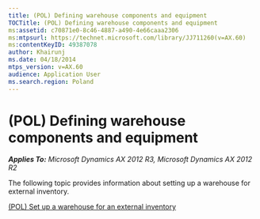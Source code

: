 ```yaml
---
title: (POL) Defining warehouse components and equipment
TOCTitle: (POL) Defining warehouse components and equipment
ms:assetid: c70871e0-8c46-4887-a490-4e66caaa2306
ms:mtpsurl: https://technet.microsoft.com/library/JJ711260(v=AX.60)
ms:contentKeyID: 49387078
author: Khairunj
ms.date: 04/18/2014
mtps_version: v=AX.60
audience: Application User
ms.search.region: Poland
---
```


# (POL) Defining warehouse components and equipment 


_**Applies To:** Microsoft Dynamics AX 2012 R3, Microsoft Dynamics AX 2012 R2_

The following topic provides information about setting up a warehouse for external inventory.

[(POL) Set up a warehouse for an external inventory](pol-set-up-a-warehouse-for-an-external-inventory.md)

  


